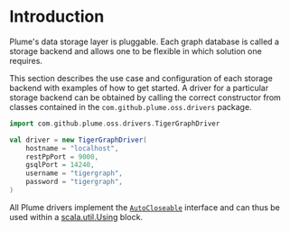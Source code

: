 # Introduction

Plume's data storage layer is pluggable. Each graph database is called a storage backend and allows
one to be flexible in which solution one requires.

This section describes the use case and configuration of each storage backend with examples of how
to get started. A driver for a particular storage backend can be obtained by calling the correct
constructor from classes contained in the `com.github.plume.oss.drivers` package.

```scala
import com.github.plume.oss.drivers.TigerGraphDriver

val driver = new TigerGraphDriver(
    hostname = "localhost",
    restPpPort = 9000,
    gsqlPort = 14240,
    username = "tigergraph",
    password = "tigergraph",
)
```

All Plume drivers implement the
[`AutoCloseable`](https://docs.oracle.com/javase/8/docs/api/java/lang/AutoCloseable.html) interface
and can thus be used within a
[scala.util.Using](https://www.scala-lang.org/api/2.13.3/scala/util/Using$.html) block.
